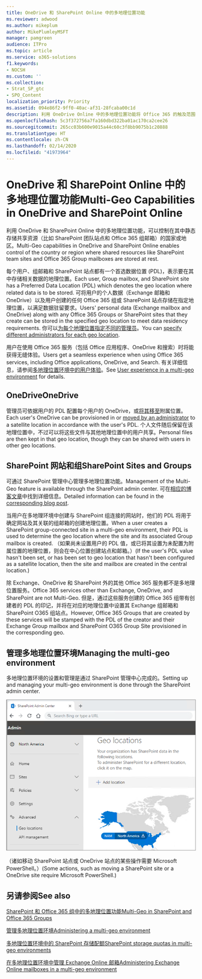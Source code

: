 ```yaml
---
title: OneDrive 和 SharePoint Online 中的多地理位置功能
ms.reviewer: adwood
ms.author: mikeplum
author: MikePlumleyMSFT
manager: pamgreen
audience: ITPro
ms.topic: article
ms.service: o365-solutions
f1.keywords:
- NOCSH
ms.custom: ''
ms.collection:
- Strat_SP_gtc
- SPO_Content
localization_priority: Priority
ms.assetid: 094e86f2-9ff0-40ac-af31-28fcaba00c1d
description: 利用 OneDrive Online 中的多地理位置功能将 Office 365 的触及范围扩展到多个地理区域。
ms.openlocfilehash: 5c3f372756a7fa160dbd322ba01ac170ca2cee26
ms.sourcegitcommit: 265cc03b600e9015a44c60c3f8bb9075b1c20888
ms.translationtype: HT
ms.contentlocale: zh-CN
ms.lasthandoff: 02/14/2020
ms.locfileid: "41973964"
---
```

# <a name="multi-geo-capabilities-in-onedrive-and-sharepoint-online"></a><span data-ttu-id="d9829-103">OneDrive 和 SharePoint Online 中的多地理位置功能</span><span class="sxs-lookup"><span data-stu-id="d9829-103">Multi-Geo Capabilities in OneDrive and SharePoint Online</span></span>

<span data-ttu-id="d9829-104">利用 OneDrive 和 SharePoint Online 中的多地理位置功能，可以控制在其中静态存储共享资源（比如 SharePoint 团队站点和 Office 365 组邮箱）的国家或地区。</span><span class="sxs-lookup"><span data-stu-id="d9829-104">Multi-Geo capabilities in OneDrive and SharePoint Online enables control of the country or region where shared resources like SharePoint team sites and Office 365 Group mailboxes are stored at rest.</span></span>

<span data-ttu-id="d9829-105">每个用户、组邮箱和 SharePoint 站点都有一个首选数据位置 (PDL)，表示要在其中存储相关数据的地理位置。</span><span class="sxs-lookup"><span data-stu-id="d9829-105">Each user, Group mailbox, and SharePoint site has a Preferred Data Location (PDL) which denotes the geo location where related data is to be stored.</span></span> <span data-ttu-id="d9829-106">可将用户的个人数据（Exchange 邮箱和 OneDrive）以及用户创建的任何 Office 365 组或 SharePoint 站点存储在指定地理位置，以满足数据驻留要求。</span><span class="sxs-lookup"><span data-stu-id="d9829-106">Users' personal data (Exchange mailbox and OneDrive) along with any Office 365 Groups or SharePoint sites that they create can be stored in the specified geo location to meet data residency requirements.</span></span> <span data-ttu-id="d9829-107">你可以[为每个地理位置指定不同的管理员](add-a-sharepoint-geo-admin.md)。</span><span class="sxs-lookup"><span data-stu-id="d9829-107">You can [specify different administrators for each geo location](add-a-sharepoint-geo-admin.md).</span></span>

<span data-ttu-id="d9829-108">用户在使用 Office 365 服务（包括 Office 应用程序、OneDrive 和搜索）时将能获得无缝体验。</span><span class="sxs-lookup"><span data-stu-id="d9829-108">Users get a seamless experience when using Office 365 services, including Office applications, OneDrive, and Search.</span></span> <span data-ttu-id="d9829-109">有关详细信息，请参阅[多地理位置环境中的用户体验](multi-geo-user-experience.md)。</span><span class="sxs-lookup"><span data-stu-id="d9829-109">See [User experience in a multi-geo environment](multi-geo-user-experience.md) for details.</span></span>

## <a name="onedrive"></a><span data-ttu-id="d9829-110">OneDrive</span><span class="sxs-lookup"><span data-stu-id="d9829-110">OneDrive</span></span>

<span data-ttu-id="d9829-111">管理员可依据用户的 PDL 配置每个用户的 OneDrive，或[将其移至](move-onedrive-between-geo-locations.md)附属位置。</span><span class="sxs-lookup"><span data-stu-id="d9829-111">Each user's OneDrive can be provisioned in or [moved by an administrator](move-onedrive-between-geo-locations.md) to a satellite location in accordance with the user's PDL.</span></span> <span data-ttu-id="d9829-112">个人文件随后保留在该地理位置中，不过可以将这些文件与其他地理位置中的用户共享。</span><span class="sxs-lookup"><span data-stu-id="d9829-112">Personal files are then kept in that geo location, though they can be shared with users in other geo locations.</span></span>

## <a name="sharepoint-sites-and-groups"></a><span data-ttu-id="d9829-113">SharePoint 网站和组</span><span class="sxs-lookup"><span data-stu-id="d9829-113">SharePoint Sites and Groups</span></span>

<span data-ttu-id="d9829-114">可通过 SharePoint 管理中心管理多地理位置功能。</span><span class="sxs-lookup"><span data-stu-id="d9829-114">Management of the Multi-Geo feature is available through the SharePoint admin center.</span></span> <span data-ttu-id="d9829-115">可在[相应的博客文章](https://techcommunity.microsoft.com/t5/Office-365-Blog/Now-available-Multi-Geo-in-SharePoint-and-Office-365-Groups/ba-p/263302)中找到详细信息。</span><span class="sxs-lookup"><span data-stu-id="d9829-115">Detailed information can be found in the [corresponding blog post](https://techcommunity.microsoft.com/t5/Office-365-Blog/Now-available-Multi-Geo-in-SharePoint-and-Office-365-Groups/ba-p/263302).</span></span>

<span data-ttu-id="d9829-116">当用户在多地理环境中创建与 SharePoint 组连接的网站时，他们的 PDL 将用于确定网站及其关联的组邮箱的创建地理位置。</span><span class="sxs-lookup"><span data-stu-id="d9829-116">When a user creates a SharePoint group-connected site in a multi-geo environment, their PDL is used to determine the geo location where the site and its associated Group mailbox is created.</span></span> <span data-ttu-id="d9829-117">（如果尚未设置用户的 PDL 值，或已将其设置为未配置为附属位置的地理位置，则会在中心位置创建站点和邮箱。）</span><span class="sxs-lookup"><span data-stu-id="d9829-117">(If the user's PDL value hasn't been set, or has been set to geo location that hasn't been configured as a satellite location, then the site and mailbox are created in the central location.)</span></span>

<span data-ttu-id="d9829-118">除 Exchange、OneDrive 和 SharePoint 外的其他 Office 365 服务都不是多地理位置服务。</span><span class="sxs-lookup"><span data-stu-id="d9829-118">Office 365 services other than Exchange, OneDrive, and SharePoint are not Multi-Geo.</span></span> <span data-ttu-id="d9829-119">但是，通过这些服务创建的 Office 365 组带有创建者的 PDL 的印记，并将在对应的地理位置中设置其 Exchange 组邮箱和 SharePoint O365 组站点。</span><span class="sxs-lookup"><span data-stu-id="d9829-119">However, Office 365 Groups that are created by these services will be stamped with the PDL of the creator and their Exchange Group mailbox and SharePoint O365 Group Site provisioned in the corresponding geo.</span></span> 

## <a name="managing-the-multi-geo-environment"></a><span data-ttu-id="d9829-120">管理多地理位置环境</span><span class="sxs-lookup"><span data-stu-id="d9829-120">Managing the multi-geo environment</span></span>

<span data-ttu-id="d9829-121">多地理位置环境的设置和管理是通过 SharePoint 管理中心完成的。</span><span class="sxs-lookup"><span data-stu-id="d9829-121">Setting up and managing your multi-geo environment is done through the SharePoint admin center.</span></span> 

![SharePoint 管理中心中地理位置页面的屏幕截图](media/sharepoint-multi-geo-admin-center.png)

<span data-ttu-id="d9829-123">（诸如移动 SharePoint 站点或 OneDrive 站点的某些操作需要 Microsoft PowerShell。）</span><span class="sxs-lookup"><span data-stu-id="d9829-123">(Some actions, such as moving a SharePoint site or a OneDrive site require Microsoft PowerShell.)</span></span>

## <a name="see-also"></a><span data-ttu-id="d9829-124">另请参阅</span><span class="sxs-lookup"><span data-stu-id="d9829-124">See also</span></span>

[<span data-ttu-id="d9829-125">SharePoint 和 Office 365 组中的多地理位置功能</span><span class="sxs-lookup"><span data-stu-id="d9829-125">Multi-Geo in SharePoint and Office 365 Groups</span></span>](https://techcommunity.microsoft.com/t5/Office-365-Blog/Now-available-Multi-Geo-in-SharePoint-and-Office-365-Groups/ba-p/263302)

[<span data-ttu-id="d9829-126">管理多地理位置环境</span><span class="sxs-lookup"><span data-stu-id="d9829-126">Administering a multi-geo environment</span></span>](administering-a-multi-geo-environment.md)

[<span data-ttu-id="d9829-127">多地理位置环境中的 SharePoint 存储配额</span><span class="sxs-lookup"><span data-stu-id="d9829-127">SharePoint storage quotas in multi-geo environments</span></span>](sharepoint-multi-geo-storage-quota.md)

[<span data-ttu-id="d9829-128">在多地理位置环境中管理 Exchange Online 邮箱</span><span class="sxs-lookup"><span data-stu-id="d9829-128">Administering Exchange Online mailboxes in a multi-geo environment</span></span>](administering-exchange-online-multi-geo.md)
